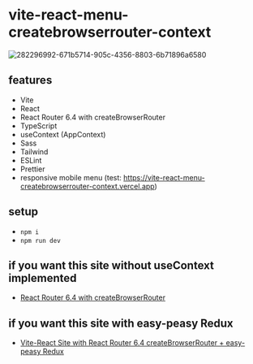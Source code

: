 # vite-react-menu-createbrowserrouter-context

![282296992-671b5714-905c-4356-8803-6b71896a6580](https://github.com/edwardtanguay/vite-react-menu-createbrowserrouter/assets/446574/0f0b1b83-5d93-4822-80b0-af27406a621b)

## features

- Vite
- React
- React Router 6.4 with createBrowserRouter
- TypeScript
- useContext (AppContext)
- Sass
- Tailwind
- ESLint
- Prettier
- responsive mobile menu (test: https://vite-react-menu-createbrowserrouter-context.vercel.app)

## setup

- `npm i`
- `npm run dev`

## if you want this site without useContext implemented

- [React Router 6.4 with createBrowserRouter](https://github.com/edwardtanguay/vite-react-menu-createbrowserrouter)

## if you want this site with easy-peasy Redux

- [Vite-React Site with React Router 6.4 createBrowserRouter + easy-peasy Redux](https://github.com/edwardtanguay/vite-react-menu-createbrowserrouter-easypeasy)
